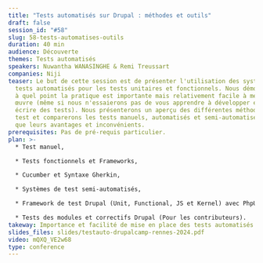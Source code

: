 ```yaml
---
title: "Tests automatisés sur Drupal : méthodes et outils"
draft: false
session_id: "#58"
slug: 58-tests-automatises-outils
duration: 40 min
audience: Découverte
themes: Tests automatisés
speakers: Nuwantha WANASINGHE & Remi Treussart
companies: Niji
teaser: Le but de cette session est de présenter l'utilisation des systèmes de
  tests automatisés pour les tests unitaires et fonctionnels. Nous démontrerons
  à quel point la pratique est importante mais relativement facile à mettre en
  œuvre (même si nous n'essaierons pas de vous apprendre à développer et à
  écrire des tests). Nous présenterons un aperçu des différentes méthodes de
  test et comparerons les tests manuels, automatisés et semi-automatisés ainsi
  que leurs avantages et inconvénients.
prerequisites: Pas de pré-requis particulier.
plan: >-
  * Test manuel,

  * Tests fonctionnels et Frameworks,

  * Cucumber et Syntaxe Gherkin,

  * Systèmes de test semi-automatisés,

  * Framework de test Drupal (Unit, Functional, JS et Kernel) avec PhpUnit et Behat/Mink,

  * Tests des modules et correctifs Drupal (Pour les contributeurs).
takeway: Importance et facilité de mise en place des tests automatisés.
slides_files: slides/testauto-drupalcamp-rennes-2024.pdf
video: mQXQ_VE2w68
type: conference
---
```

